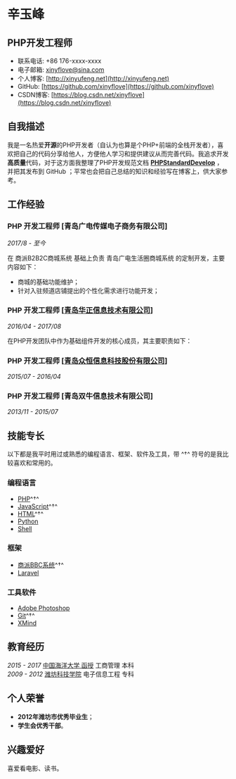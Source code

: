 # 辛玉峰

## PHP开发工程师

- 联系电话: +86 176-xxxx-xxxx
- 电子邮箱: [xinyflove&#64;sina.com](xinyflove&#64;sina.com)
- 个人博客: [http://xinyufeng.net](http://xinyufeng.net)
- GitHub: [https://github.com/xinyflove](https://github.com/xinyflove)
- CSDN博客: [https://blog.csdn.net/xinyflove](https://blog.csdn.net/xinyflove)


## 自我描述

我是一名热爱**开源**的PHP开发者（自认为也算是个PHP+前端的全栈开发者），喜欢把自己的代码分享给他人，方便他人学习和提供建议从而完善代码。我追求开发**高质量**代码，对于这方面我整理了PHP开发规范文档 **[PHPStandardDevelop](https://github.com/xinyflove/PHPStandardDevelop)** ，并把其发布到 GitHub ；平常也会把自己总结的知识和经验写在博客上，供大家参考。

## 工作经验

### **PHP 开发工程师** [青岛广电传媒电子商务有限公司]

*2017/8 - 至今*

在 商派B2B2C商城系统 基础上负责 青岛广电生活圈商城系统 的定制开发，主要内容如下：

* 商城的基础功能维护；
* 针对入驻频道店铺提出的个性化需求进行功能开发；


### **PHP 开发工程师** [[青岛华正信息技术有限公司](http://www.huazhenginfo.com)]

*2016/04 - 2017/08*

在PHP开发团队中作为基础组件开发的核心成员，其主要职责如下：


### **PHP 开发工程师** [[青岛众恒信息科技股份有限公司](http://www.zehin.com.cn)]

*2015/07 - 2016/04*

### **PHP 开发工程师** [青岛双牛信息技术有限公司]

*2013/11 - 2015/07*


## 技能专长

以下都是我平时用过或熟悉的编程语言、框架、软件及工具，带 ^†^ 符号的是我比较喜欢和常用的。

### 编程语言

- [PHP](https://www.java.com)^†^
- [JavaScript](https://www.javascript.com)^†^
- [HTML](https://www.w3.org/html)^†^
- [Python](https://www.python.org)
- [Shell](http://www.linuxshell.it)


### 框架

- [商派BBC系统]()^†^
- [Laravel](https://laravel.com/)


### 工具软件

- [Adobe Photoshop](http://www.adobe.com/cn/products/cs6/photoshop.html)
- [Git](https://git-scm.com)^†^
- [XMind](https://www.xmind.cn)


## 教育经历

*2015 - 2017* [中国海洋大学 函授](http://jxjy.ouc.edu.cn/) 工商管理 本科  
*2009 - 2012* [潍坊科技学院](http://www.wfust.edu.cn/) 电子信息工程 专科


## 个人荣誉

* **2012年潍坊市优秀毕业生**；
* **学生会优秀干部**。


## 兴趣爱好

喜爱看电影、读书。
